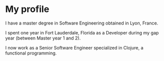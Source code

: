 # My profile

I have a master degree in Software Engineering obtained in Lyon, France.

I spent one year in Fort Lauderdale, Florida as a Developer during my gap year (between Master year 1 and 2).

I now work as a Senior Software Engineer specialized in Clojure, a functional programming.